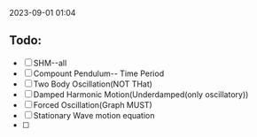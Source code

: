 2023-09-01 01:04
## Todo:
- [ ] SHM--all
- [ ] Compount Pendulum-- Time Period
- [ ] Two Body Oscillation(NOT THat)
- [ ] Damped Harmonic Motion(Underdamped(only oscillatory))
- [ ] Forced Oscillation(Graph MUST)
- [ ] Stationary Wave motion equation
- [ ] 